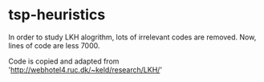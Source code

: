 # tsp-heuristics

In order to study LKH alogrithm, lots of irrelevant codes are removed.
Now, lines of code are less 7000.

Code is copied and adapted from 'http://webhotel4.ruc.dk/~keld/research/LKH/'
